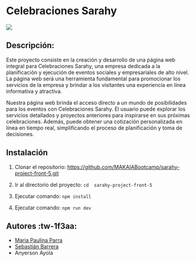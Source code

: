 
# Celebraciones Sarahy

![](https://res.cloudinary.com/dxgtmnjuq/image/upload/v1694665496/logoSarahyBlack_hjmmzv.png)

## Descripción:
Este proyecto consiste en la creación y desarrollo de una página web integral para Celebraciones Sarahy, una empresa dedicada a la planificación y ejecución de eventos sociales y empresariales de alto nivel. La página web será una herramienta fundamental para promocionar los servicios de la empresa y brindar a los visitantes una experiencia en línea informativa y atractiva.

Nuestra página web brinda el acceso directo a un mundo de posibilidades para los eventos con Celebraciones Sarahy. El usuario puede explorar los servicios detallados y proyectos anteriores para inspirarse en sus próximas  celebraciones. Además, puede obtener una cotización personalizada en línea en tiempo real, simplificando el proceso de planificación y toma de decisiones.


## Instalación

1. Clonar el repositorio:
https://github.com/MAKAIABootcamp/sarahy-project-front-5.git

2. Ir al directorio del proyecto:
`cd  sarahy-project-front-5`

3. Ejecutar comando:
`npm install`

4. Ejecutar comando: 
`npm run dev`

## Autores  :tw-1f3aa:
- [Maria Paulina Parra](https://github.com/MariaPaulinaP "Maria Paulina Parra")
- [Sebastián Barrera](https://github.com/sebastianbarrerah "Sebastián Barrera")
- Anyerson Ayola

